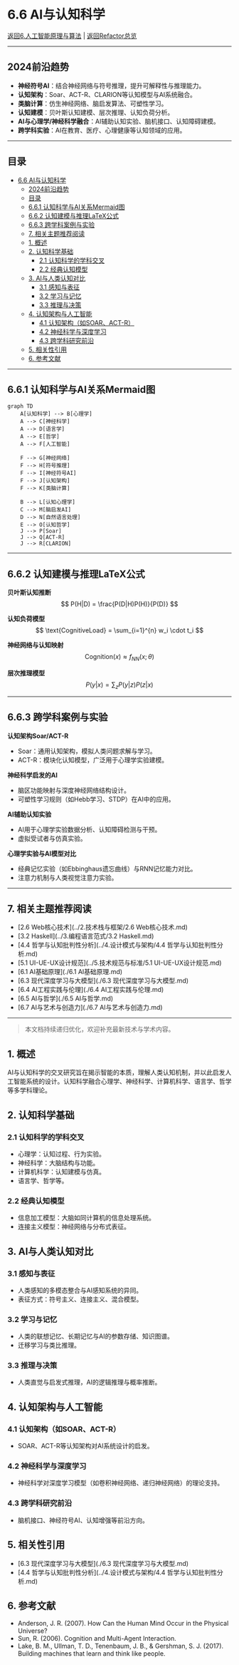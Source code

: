 # 6.6 AI与认知科学

[返回6.人工智能原理与算法](./README.md) | [返回Refactor总览](../README.md)

---

## 2024前沿趋势

- **神经符号AI**：结合神经网络与符号推理，提升可解释性与推理能力。
- **认知架构**：Soar、ACT-R、CLARION等认知模型与AI系统融合。
- **类脑计算**：仿生神经网络、脑启发算法、可塑性学习。
- **认知建模**：贝叶斯认知建模、层次推理、认知负荷分析。
- **AI与心理学/神经科学融合**：AI辅助认知实验、脑机接口、认知障碍建模。
- **跨学科实验**：AI在教育、医疗、心理健康等认知领域的应用。

---

## 目录

- [6.6 AI与认知科学](#66-ai与认知科学)
  - [2024前沿趋势](#2024前沿趋势)
  - [目录](#目录)
  - [6.6.1 认知科学与AI关系Mermaid图](#661-认知科学与ai关系mermaid图)
  - [6.6.2 认知建模与推理LaTeX公式](#662-认知建模与推理latex公式)
  - [6.6.3 跨学科案例与实验](#663-跨学科案例与实验)
  - [7. 相关主题推荐阅读](#7-相关主题推荐阅读)
  - [1. 概述](#1-概述)
  - [2. 认知科学基础](#2-认知科学基础)
    - [2.1 认知科学的学科交叉](#21-认知科学的学科交叉)
    - [2.2 经典认知模型](#22-经典认知模型)
  - [3. AI与人类认知对比](#3-ai与人类认知对比)
    - [3.1 感知与表征](#31-感知与表征)
    - [3.2 学习与记忆](#32-学习与记忆)
    - [3.3 推理与决策](#33-推理与决策)
  - [4. 认知架构与人工智能](#4-认知架构与人工智能)
    - [4.1 认知架构（如SOAR、ACT-R）](#41-认知架构如soaract-r)
    - [4.2 神经科学与深度学习](#42-神经科学与深度学习)
    - [4.3 跨学科研究前沿](#43-跨学科研究前沿)
  - [5. 相关性引用](#5-相关性引用)
  - [6. 参考文献](#6-参考文献)

---

## 6.6.1 认知科学与AI关系Mermaid图

```mermaid
graph TD
    A[认知科学] --> B[心理学]
    A --> C[神经科学]
    A --> D[语言学]
    A --> E[哲学]
    A --> F[人工智能]
    
    F --> G[神经网络]
    F --> H[符号推理]
    F --> I[神经符号AI]
    F --> J[认知架构]
    F --> K[类脑计算]
    
    B --> L[认知心理学]
    C --> M[脑启发AI]
    D --> N[自然语言处理]
    E --> O[认知哲学]
    J --> P[Soar]
    J --> Q[ACT-R]
    J --> R[CLARION]
```

---

## 6.6.2 认知建模与推理LaTeX公式

**贝叶斯认知推断**
$$
P(H|D) = \frac{P(D|H)P(H)}{P(D)}
$$

**认知负荷模型**
$$
\text{CognitiveLoad} = \sum_{i=1}^{n} w_i \cdot t_i
$$

**神经网络与认知映射**
$$
\text{Cognition}(x) \approx f_{NN}(x; \theta)
$$

**层次推理模型**
$$
P(y|x) = \sum_{z} P(y|z)P(z|x)
$$

---

## 6.6.3 跨学科案例与实验

**认知架构Soar/ACT-R**

- Soar：通用认知架构，模拟人类问题求解与学习。
- ACT-R：模块化认知模型，广泛用于心理学实验建模。

**神经科学启发的AI**

- 脑区功能映射与深度神经网络结构设计。
- 可塑性学习规则（如Hebb学习、STDP）在AI中的应用。

**AI辅助认知实验**

- AI用于心理学实验数据分析、认知障碍检测与干预。
- 虚拟受试者与仿真实验。

**心理学实验与AI模型对比**

- 经典记忆实验（如Ebbinghaus遗忘曲线）与RNN记忆能力对比。
- 注意力机制与人类视觉注意力实验。

---

## 7. 相关主题推荐阅读

- [2.6 Web核心技术](../2.技术栈与框架/2.6 Web核心技术.md)
- [3.2 Haskell](../3.编程语言范式/3.2 Haskell.md)
- [4.4 哲学与认知批判性分析](../4.设计模式与架构/4.4 哲学与认知批判性分析.md)
- [5.1 UI-UE-UX设计规范](../5.技术规范与标准/5.1 UI-UE-UX设计规范.md)
- [6.1 AI基础原理](./6.1 AI基础原理.md)
- [6.3 现代深度学习与大模型](./6.3 现代深度学习与大模型.md)
- [6.4 AI工程实践与伦理](./6.4 AI工程实践与伦理.md)
- [6.5 AI与哲学](./6.5 AI与哲学.md)
- [6.7 AI与艺术与创造力](./6.7 AI与艺术与创造力.md)

---

> 本文档持续递归优化，欢迎补充最新技术与学术内容。

## 1. 概述

AI与认知科学的交叉研究旨在揭示智能的本质，理解人类认知机制，并以此启发人工智能系统的设计。认知科学融合心理学、神经科学、计算机科学、语言学、哲学等多学科理论。

## 2. 认知科学基础

### 2.1 认知科学的学科交叉

- 心理学：认知过程、行为实验。
- 神经科学：大脑结构与功能。
- 计算机科学：认知建模与仿真。
- 语言学、哲学等。

### 2.2 经典认知模型

- 信息加工模型：大脑如同计算机的信息处理系统。
- 连接主义模型：神经网络与分布式表征。

## 3. AI与人类认知对比

### 3.1 感知与表征

- 人类感知的多模态整合与AI感知系统的异同。
- 表征方式：符号主义、连接主义、混合模型。

### 3.2 学习与记忆

- 人类的联想记忆、长期记忆与AI的参数存储、知识图谱。
- 迁移学习与类比推理。

### 3.3 推理与决策

- 人类直觉与启发式推理，AI的逻辑推理与概率推断。

## 4. 认知架构与人工智能

### 4.1 认知架构（如SOAR、ACT-R）

- SOAR、ACT-R等认知架构对AI系统设计的启发。

### 4.2 神经科学与深度学习

- 神经科学对深度学习模型（如卷积神经网络、递归神经网络）的理论支持。

### 4.3 跨学科研究前沿

- 脑机接口、神经符号AI、认知增强等前沿方向。

## 5. 相关性引用

- [6.3 现代深度学习与大模型](./6.3 现代深度学习与大模型.md)
- [4.4 哲学与认知批判性分析](../4.设计模式与架构/4.4 哲学与认知批判性分析.md)

## 6. 参考文献

- Anderson, J. R. (2007). How Can the Human Mind Occur in the Physical Universe?
- Sun, R. (2006). Cognition and Multi-Agent Interaction.
- Lake, B. M., Ullman, T. D., Tenenbaum, J. B., & Gershman, S. J. (2017). Building machines that learn and think like people.
